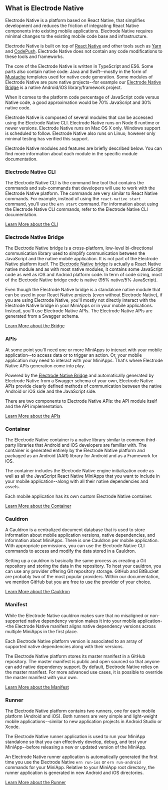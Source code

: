 ## What is Electrode Native

Electrode Native is a platform based on React Native, that simplifies development and reduces the friction of integrating React Native components into existing mobile applications. Electrode Native requires minimal changes to the existing mobile code base and infrastructure.

Electrode Native is built on top of [React Native](https://github.com/facebook/react-native) and other tools such as [Yarn](https://github.com/yarnpkg/yarn) and [CodePush](https://github.com/Microsoft/react-native-code-push). Electrode Native does not contain any code modifications to these tools and frameworks.

The core of the Electrode Native is written in TypeScript and ES6. Some parts also contain native code: Java and Swift--mostly in the form of [Mustache](https://mustache.github.io/) templates used for native code generation. Some modules of Electrode Native are pure native projects--for example our [Electrode Native Bridge] is a native Android/iOS library/framework project.

When it comes to the platform code percentage of JavaScript code versus Native code, a good approximation would be 70% JavaScript and 30% native code.

Electrode Native is composed of several modules that can be accessed using the Electrode Native CLI. Electrode Native runs on Node 6 runtime or newer versions. Electrode Native runs on Mac OS X only. Windows support is scheduled to follow. Electrode Native also runs on Linux; however only minimal testing has verified this support.

Electrode Native modules and features are briefly described below. You can find more information about each module in the specific module documentation.

### Electrode Native CLI

The Electrode Native CLI is the command line tool that contains the commands and sub-commands that developers will use to work with the Electrode Native platform. The commands are very similar to React Native commands. For example, instead of using the `react-native start` command, you'll use the `ern start` command. For information about using the Electrode Native CLI commands, refer to the Electrode Native CLI documentation.

[Learn More about the CLI](../platform-parts/cli.md)

### Electrode Native Bridge

The Electrode Native bridge is a cross-platform, low-level bi-directional communication library used to simplify communication between the JavaScript and the native mobile application. It is not part of the Electrode Native platform itself. The [Electrode Native bridge] is actually a React Native native module and as with most native modules, it contains some JavaScript code as well as iOS and Android platform code. In term of code sizing, most of the Electrode Native bridge code is native (95% native/5% JavaScript).

Even though the Electrode Native bridge is a standalone native module that can be used in your React Native projects (even without Electrode Native), if you are using Electrode Native, you'll mostly not directly interact with the Electrode Native bridge in your MiniApps or in your mobile applications. Instead, you'll use Electrode Native APIs. The Electrode Native APIs are generated from a Swagger schema.

[Learn More about the Bridge](../platform-parts/bridge.md)

### APIs

At some point you'll need one or more MiniApps to interact with your mobile application--to access data or to trigger an action. Or, your mobile application may need to interact with your MiniApps. That's where Electrode Native APIs generation come into play.

Powered by the [Electrode Native Bridge] and automatically generated by Electrode Native from a Swagger schema of your own, Electrode Native APIs provide clearly defined methods of communication between the native Android or iOS side and the JavaScript side.

There are two components to Electrode Native APIs: the API module itself and the API implementation.

[Learn More about the APIs](../platform-parts/apis.md)

### Container

The Electrode Native container is a native library similar to common third-party libraries that Android and iOS developers are familiar with. The container is generated entirely by the Electrode Native platform and packaged as an Android (AAR) library for Android and as a Framework for iOS.

The container includes the Electrode Native engine initialization code as well as all the JavaScript React Native MiniApps that you want to include in your mobile application--along with all their native dependencies and assets.

Each mobile application has its own custom Electrode Native container.

[Learn More about the Container](../platform-parts/container.md)

### Cauldron

A Cauldron is a centralized document database that is used to store information about mobile application versions, native dependencies, and information about MiniApps. There is one Cauldron per mobile application. With appropriate permissions, you can use the Electrode Native CLI commands to access and modify the data stored in a Cauldron.

Setting up a cauldron is basically the same process as creating a Git repository and storing the data in the repository. To host your cauldron, you can use any provider offering Git repository storage. GitHub and BitBucket are probably two of the most popular providers. Within our documentation, we mention GitHub but you are free to use the provider of your choice.

[Learn More about the Cauldron](../platform-parts/cauldron.md)

### Manifest

While the Electrode Native cauldron makes sure that no misaligned or non-supported native dependency version makes it into your mobile application--the Electrode Native manifest aligns native dependency versions across multiple MiniApps in the first place.

Each Electrode Native platform version is associated to an array of supported native dependencies along with their versions.

The Electrode Native platform stores its master manifest in a GitHub repository. The master manifest is public and open sourced so that anyone can add native dependency support. By default, Electrode Native relies on the master manifest. For more advanced use cases, it is possible to override the master manifest with your own.

[Learn More about the Manifest](../platform-parts/manifest.md)

### Runner

The Electrode Native platform contains two runners, one for each mobile platform (Android and iOS). Both runners are very simple and light-weight mobile applications--similar to new application projects in Android Studio or Xcode.

The Electrode Native runner application is used to run your MiniApp standalone so that you can effectively develop, debug, and test your MiniApp--before releasing a new or updated version of the MiniApp.

An Electrode Native runner application is automatically generated the first time you use the Electrode Native `ern run-ios` or `ern run-android` commands for your MiniApp. Relative to your MiniApp root directory, the runner application is generated in new Android and iOS directories.

[Learn More about the Runner](../platform-parts/runner.md)

[Electrode Native Bridge]:https://github.com/electrode-io/react-native-electrode-bridge